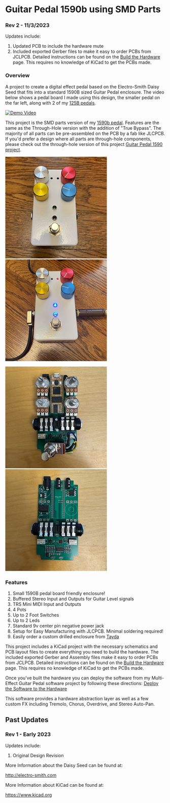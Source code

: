 # Guitar Pedal 1590b using SMD Parts

### Rev 2 - 11/3/2023

Updates include:
1. Updated PCB to include the hardware mute
2. Included exported Gerber files to make it easy to order PCBs from JCLPCB. Detailed instructions can be found on the [Build the Hardware](docs/README.md) page. This requires no knowledge of KiCad to get the PCBs made.

### Overview

A project to create a digital effect pedal based on the Electro-Smith Daisy Seed that fits into a standard 1590B sized Guitar Pedal enclosure. The video below shows a pedal board I made using this design, the smaller pedal on the far left, along with 2 of my [125B pedals](../GuitarPedal125b/README.md).

[![Demo Video](https://img.youtube.com/vi/ZkLnS43acQo/0.jpg)](https://www.youtube.com/watch?v=ZkLnS43acQo)

This project is the SMD parts version of my [1590b pedal](../GuitarPedal1590b/README.md). Features are the same as the Through-Hole version with the addition of "True Bypass". The majority of all parts can be pre-assembled on the PCB by a fab like JLCPCB. If you'd prefer a design where all parts are through-hole components, please check out the through-hole version of this project [Guitar Pedal 1590 project](../GuitarPedal1590b/README.md).

![FinalProduct](docs/images/FinalProduct.png) ![Backside](docs/images/Alive.png)

![CircuitBoard](docs/images/CircuitBoard.png) ![PCBs](docs/images/PCBs.png)

### Features

1. Small 1590B pedal board friendly enclosure!
2. Buffered Stereo Input and Outputs for Guitar Level signals
3. TRS Mini MIDI Input and Outputs
4. 4 Pots
5. Up to 2 Foot Switches
6. Up to 2 Leds
7. Standard 9v center pin negative power jack
8. Setup for Easy Manufacturing with JLCPCB.  Minimal soldering required!
9. Easily order a custom drilled enclosure from [Tayda](https://drill.taydakits.com/box-designs/new?public_key=YWRhVFFGU0Z2c3RJR09VQ1U4S3EvUT09Cg==)

This project includes a KiCad project with the necessary schematics and PCB layout files to create everything you need to build the hardware. The included exported Gerber and Assembly files make it easy to order PCBs from JCLPCB. Detailed instructions can be found on the [Build the Hardware](docs/README.md) page. This requires no knowledge of KiCad to get the PCBs made.

Once you've built the hardware you can deploy the software from my Multi-Effect Guitar Pedal software project by following these directions: [Deploy the Software to the Hardware](../../Software/GuitarPedal/README.md)

This software provides a hardware abstraction layer as well as a few custom FX including Tremolo, Chorus, Overdrive, and Stereo Auto-Pan.

## Past Updates
### Rev 1 - Early 2023

Updates include:
1. Original Design Revision

More Information about the Daisy Seed can be found at:

http://electro-smith.com

More Information about KiCad can be found at:

https://www.kicad.org
